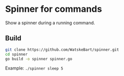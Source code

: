 # Spinner for commands

Show a spinner during a running command.

## Build

```bash
git clone https://github.com/WatskeBart/spinner.git
cd spinner
go build -o spinner spinner.go
```

Example: `./spinner sleep 5`